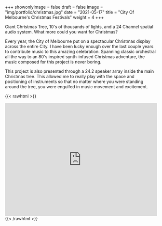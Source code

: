 +++
showonlyimage = false
draft = false
image = "img/portfolio/christmas.jpg"
date = "2021-05-17"
title = "City Of Melbourne's Christmas Festivals"
weight = 4
+++

Giant Christmas Tree, 10's of thousands of lights, and a 24 Channel spatial audio system. What more could you want for Christmas?

<!--more-->

Every year, the City of Melbourne put on a spectacular Christmas display across the entire City. I have been lucky enough over the last couple years to contribute music to this amazing celebration. Spanning classic orchestral all the way to an 80's inspired synth-infused Christmas adventure, the music composed for this project is never boring.

This project is also presented through a 24.2 speaker array inside the main Christmas tree. This allowed me to really play with the space and positioning of instruments so that no matter where you were standing around the tree, you were engulfed in music movement and excitement.

{{< rawhtml >}}

<iframe style="border: 0; width: 100%; height: 373px;" src="https://bandcamp.com/EmbeddedPlayer/album=3309873926/size=large/bgcol=333333/linkcol=fe7eaf/artwork=small/transparent=true/" seamless><a href="http://marlongrunden.bandcamp.com/album/christmas-in-melbourne">Christmas In Melbourne by Marlon Grunden</a></iframe>
{{< /rawhtml >}}
